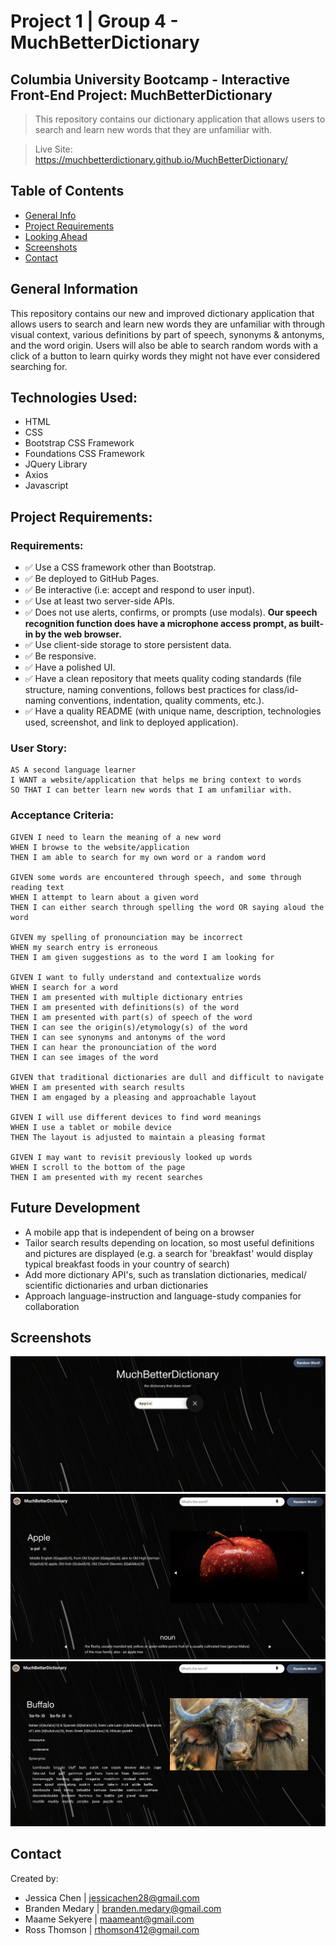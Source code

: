 # Project 1 | Group 4 - MuchBetterDictionary

## Columbia University Bootcamp - Interactive Front-End Project: MuchBetterDictionary

> This repository contains our dictionary application that allows users to search and learn new words that they are unfamiliar with.

> Live Site: https://muchbetterdictionary.github.io/MuchBetterDictionary/

## Table of Contents

- [General Info](#general-information)
- [Project Requirements](#project-requirements)
- [Looking Ahead](#future-development)
- [Screenshots](#screenshots)
- [Contact](#contact)

## General Information

This repository contains our new and improved dictionary application that allows users to search and learn new words they are unfamiliar with through visual context, various definitions by part of speech, synonyms & antonyms, and the word origin. Users will also be able to search random words with a click of a button to learn quirky words they might not have ever considered searching for.

## Technologies Used:

- HTML
- CSS
- Bootstrap CSS Framework
- Foundations CSS Framework
- JQuery Library
- Axios
- Javascript

## Project Requirements:

### Requirements:

- ✅ Use a CSS framework other than Bootstrap.
- ✅ Be deployed to GitHub Pages.
- ✅ Be interactive (i.e: accept and respond to user input).
- ✅ Use at least two server-side APIs.
- ✅ Does not use alerts, confirms, or prompts (use modals). **Our speech recognition function does have a microphone access prompt, as built-in by the web browser.**
- ✅ Use client-side storage to store persistent data.
- ✅ Be responsive.
- ✅ Have a polished UI.
- ✅ Have a clean repository that meets quality coding standards (file structure, naming conventions, follows best practices for class/id-naming conventions, indentation, quality comments, etc.).
- ✅ Have a quality README (with unique name, description, technologies used, screenshot, and link to deployed application).

### User Story:

```
AS A second language learner
I WANT a website/application that helps me bring context to words
SO THAT I can better learn new words that I am unfamiliar with.
```

### Acceptance Criteria:

```
GIVEN I need to learn the meaning of a new word
WHEN I browse to the website/application
THEN I am able to search for my own word or a random word

GIVEN some words are encountered through speech, and some through reading text
WHEN I attempt to learn about a given word
THEN I can either search through spelling the word OR saying aloud the word

GIVEN my spelling of pronounciation may be incorrect
WHEN my search entry is erroneous
THEN I am given suggestions as to the word I am looking for

GIVEN I want to fully understand and contextualize words
WHEN I search for a word
THEN I am presented with multiple dictionary entries
THEN I am presented with definitions(s) of the word
THEN I am presented with part(s) of speech of the word
THEN I can see the origin(s)/etymology(s) of the word
THEN I can see synonyms and antonyms of the word
THEN I can hear the pronounciation of the word
THEN I can see images of the word

GIVEN that traditional dictionaries are dull and difficult to navigate
WHEN I am presented with search results
THEN I am engaged by a pleasing and approachable layout

GIVEN I will use different devices to find word meanings
WHEN I use a tablet or mobile device
THEN The layout is adjusted to maintain a pleasing format

GIVEN I may want to revisit previously looked up words
WHEN I scroll to the bottom of the page
THEN I am presented with my recent searches

```

## Future Development

- A mobile app that is independent of being on a browser
- Tailor search results depending on location, so most useful definitions and pictures are displayed (e.g. a search for 'breakfast' would display typical breakfast foods in your country of search)
- Add more dictionary API's, such as translation dictionaries, medical/ scientific dictionaries and urban dictionaries
- Approach language-instruction and language-study companies for collaboration

## Screenshots

![Website Homepage](./assets/images/Homepage.png)
![Website Search Results](./assets/images/Search-Results-1.png)
![Website Search Results](./assets/images/Search-Results-2.png)

## Contact

Created by:

- Jessica Chen | jessicachen28@gmail.com
- Branden Medary | branden.medary@gmail.com
- Maame Sekyere | maameant@gmail.com
- Ross Thomson | rthomson412@gmail.com
